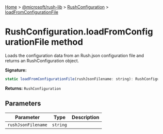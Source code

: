 [Home](./index) &gt; [@microsoft/rush-lib](./rush-lib.md) &gt; [RushConfiguration](./rush-lib.rushconfiguration.md) &gt; [loadFromConfigurationFile](./rush-lib.rushconfiguration.loadfromconfigurationfile.md)

# RushConfiguration.loadFromConfigurationFile method

Loads the configuration data from an Rush.json configuration file and returns an RushConfiguration object.

**Signature:**
```javascript
static loadFromConfigurationFile(rushJsonFilename: string): RushConfiguration;
```
**Returns:** `RushConfiguration`

## Parameters

|  Parameter | Type | Description |
|  --- | --- | --- |
|  `rushJsonFilename` | `string` |  |

